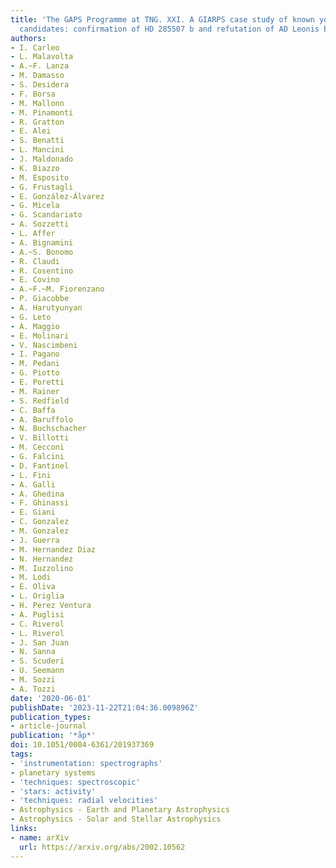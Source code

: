 ```yaml
---
title: 'The GAPS Programme at TNG. XXI. A GIARPS case study of known young planetary
  candidates: confirmation of HD 285507 b and refutation of AD Leonis b'
authors:
- I. Carleo
- L. Malavolta
- A.~F. Lanza
- M. Damasso
- S. Desidera
- F. Borsa
- M. Mallonn
- M. Pinamonti
- R. Gratton
- E. Alei
- S. Benatti
- L. Mancini
- J. Maldonado
- K. Biazzo
- M. Esposito
- G. Frustagli
- E. González-Álvarez
- G. Micela
- G. Scandariato
- A. Sozzetti
- L. Affer
- A. Bignamini
- A.~S. Bonomo
- R. Claudi
- R. Cosentino
- E. Covino
- A.~F.~M. Fiorenzano
- P. Giacobbe
- A. Harutyunyan
- G. Leto
- A. Maggio
- E. Molinari
- V. Nascimbeni
- I. Pagano
- M. Pedani
- G. Piotto
- E. Poretti
- M. Rainer
- S. Redfield
- C. Baffa
- A. Baruffolo
- N. Buchschacher
- V. Billotti
- M. Cecconi
- G. Falcini
- D. Fantinel
- L. Fini
- A. Galli
- A. Ghedina
- F. Ghinassi
- E. Giani
- C. Gonzalez
- M. Gonzalez
- J. Guerra
- M. Hernandez Diaz
- N. Hernandez
- M. Iuzzolino
- M. Lodi
- E. Oliva
- L. Origlia
- H. Perez Ventura
- A. Puglisi
- C. Riverol
- L. Riverol
- J. San Juan
- N. Sanna
- S. Scuderi
- U. Seemann
- M. Sozzi
- A. Tozzi
date: '2020-06-01'
publishDate: '2023-11-22T21:04:36.009896Z'
publication_types:
- article-journal
publication: '*åp*'
doi: 10.1051/0004-6361/201937369
tags:
- 'instrumentation: spectrographs'
- planetary systems
- 'techniques: spectroscopic'
- 'stars: activity'
- 'techniques: radial velocities'
- Astrophysics - Earth and Planetary Astrophysics
- Astrophysics - Solar and Stellar Astrophysics
links:
- name: arXiv
  url: https://arxiv.org/abs/2002.10562
---
```

